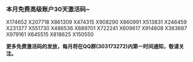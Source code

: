 ### 本月免费高级账户30天激活码~

X174652
X207718
X861309
X474315
X908290
X860991
X513831
X246459
X231377
X551730
X486536
X889701
X722241
X609617
X914808
X363687
X979161
X645515
X818625
X150550

**更多免费激活码的发放，每月将在QQ群(303173272)内第一时间通知，敬请关注。**

